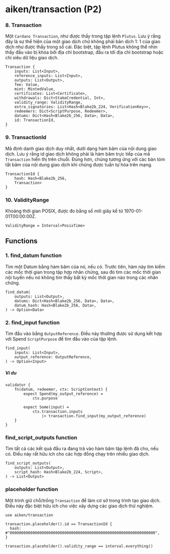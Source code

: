 # aiken/transaction (P2)

### 8. Transaction

Một `Cardano Transaction`, như được thấy trong tập lệnh `Plutus`.
Lưu ý rằng đây là sự thể hiện của một giao dịch chứ không phải bản dịch 1: 1 của giao dịch như được thấy trong sổ cái. Đặc biệt, tập lệnh Plutus không thể nhìn thấy đầu vào bị khóa bởi địa chỉ bootstrap, đầu ra tới địa chỉ bootstrap hoặc chỉ siêu dữ liệu giao dịch.

```aiken
Transaction {
    inputs: List<Input>,
    reference_inputs: List<Input>,
    outputs: List<Output>,
    fee: Value,
    mint: MintedValue,
    certificates: List<Certificate>,
    withdrawals: Dict<StakeCredential, Int>,
    validity_range: ValidityRange,
    extra_signatories: List<Hash<Blake2b_224, VerificationKey>>,
    redeemers: Dict<ScriptPurpose, Redeemer>,
    datums: Dict<Hash<Blake2b_256, Data>, Data>,
    id: TransactionId,
}
```

### 9. TransactionId

Mã định danh giao dịch duy nhất, dưới dạng hàm băm của nội dung giao dịch. Lưu ý rằng id giao dịch không phải là hàm băm trực tiếp của mã `Transaction` hiển thị trên chuỗi. Đúng hơn, chúng tương ứng với các bản tóm tắt băm của nội dung giao dịch khi chúng được tuần tự hóa trên mạng.

```aiken
TransactionId {
    hash: Hash<Blake2b_256,
    Transaction>
}
```

### 10. ValidityRange

Khoảng thời gian POSIX, được đo bằng số mili giây kể từ 1970-01-01T00:00:00Z.

```aiken
ValidityRange = Interval<PosixTime>
```

## Functions

### 1. find_datum function

Tìm một Datum bằng hàm băm của nó, nếu có. Trước tiên, hàm này tìm kiếm các mốc thời gian trong tập hợp nhân chứng, sau đó tìm các mốc thời gian nội tuyến nếu nó không tìm thấy bất kỳ mốc thời gian nào trong các nhân chứng.

```aiken
find_datum(
    outputs: List<Output>,
    datums: Dict<Hash<Blake2b_256, Data>, Data>,
    datum_hash: Hash<Blake2b_256, Data>,
) -> Option<Data>
```

### 2. find_input function

Tìm đầu vào bằng `OutputReference`. Điều này thường được sử dụng kết hợp với Spend `ScriptPurpose` để tìm đầu vào của tập lệnh.

```aiken
find_input(
    inputs: List<Input>,
    output_reference: OutputReference,
) -> Option<Input>
```

##### Ví du

```aiken
validator {
    fn(datum, redeemer, ctx: ScriptContext) {
        expect Spend(my_output_reference) =
            ctx.purpose

        expect Some(input) =
            ctx.transaction.inputs
                |> transaction.find_input(my_output_reference)
    }
}
```

### find_script_outputs function

Tìm tất cả các kết quả đầu ra đang trả vào hàm băm tập lệnh đã cho, nếu có. Điều này rất hữu ích cho các hợp đồng chạy trên nhiều giao dịch.

```aiken
find_script_outputs(
    outputs: List<Output>,
    script_hash: Hash<Blake2b_224, Script>,
) -> List<Output>
```

### placeholder function

Một trình giữ chỗ/trống `Transaction` để làm cơ sở trong trình tạo giao dịch. Điều này đặc biệt hữu ích cho việc xây dựng các giao dịch thử nghiệm.

```aiken
use aiken/transaction

transaction.placeholder().id == TransactionId {
  hash: #"0000000000000000000000000000000000000000000000000000000000000000",
}

transaction.placeholder().validity_range == interval.everything()
```
